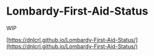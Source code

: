 # Lombardy-First-Aid-Status

WIP 

[https://dnlcrl.github.io/Lombardy-First-Aid-Status/](https://dnlcrl.github.io/Lombardy-First-Aid-Status/)